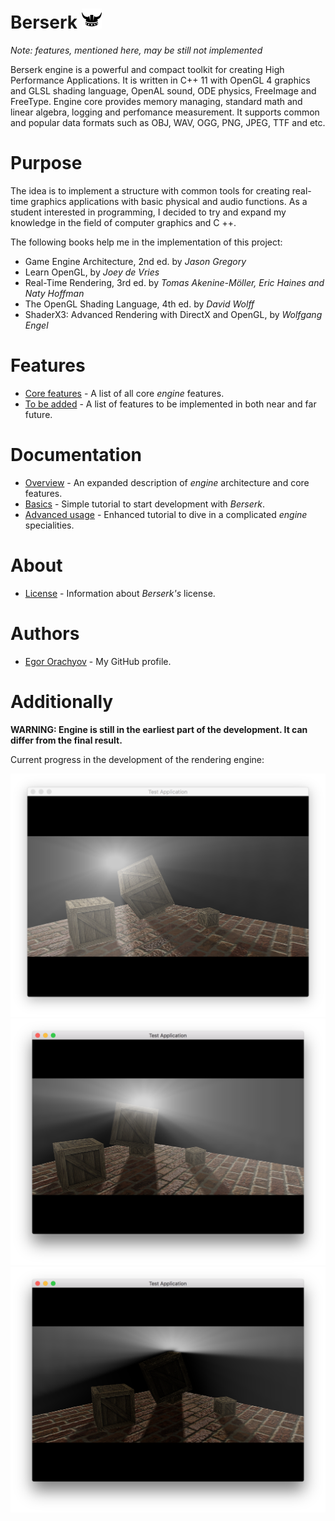 # Berserk ![Logo](https://github.com/EgorOrachyov/Berserk/blob/master/Pictures/Logo/Berserk-Free-Logo-32.png)

*Note: features, mentioned here, may be still not implemented*

Berserk engine is a powerful and compact toolkit for creating High Performance Applications. It is written in C++ 11 with OpenGL 4 graphics and GLSL shading language, OpenAL sound, ODE physics, FreeImage and FreeType. Engine core provides memory managing, standard math and linear algebra, logging and perfomance measurement. It supports common and popular data formats such as OBJ, WAV, OGG, PNG, JPEG, TTF and etc.

# Purpose

The idea is to implement a structure with common tools for creating real-time graphics applications with basic physical and audio functions. As a student interested in programming, I decided to try and expand my knowledge in the field of computer graphics and C ++.

The following books help me in the implementation of this project:

* Game Engine Architecture, 2nd ed. by *Jason Gregory* 
* Learn OpenGL, by *Joey de Vries*
* Real-Time Rendering, 3rd ed. by *Tomas Akenine-Möller, Eric Haines and Naty Hoffman*
* The OpenGL Shading Language, 4th ed. by *David Wolff*
* ShaderX3: Advanced Rendering with DirectX and OpenGL, by *Wolfgang Engel*

# Features

* [Core features](https://github.com/EgorOrachyov/Berserk/blob/master/Files/BlankSheet.md) - A list of all core *engine* features.
* [To be added](https://github.com/EgorOrachyov/Berserk/blob/master/Files/ToBeAdded.md) - A list of features to be implemented in both near and far future.

# Documentation

* [Overview](https://github.com/EgorOrachyov/Berserk/blob/master/Files/BlankSheet.md) - An expanded description of *engine* architecture and core features.
* [Basics](https://github.com/EgorOrachyov/Berserk/blob/master/Files/BlankSheet.md) - Simple tutorial to start development with *Berserk*.
* [Advanced usage](https://github.com/EgorOrachyov/Berserk/blob/master/Files/BlankSheet.md) - Enhanced tutorial to dive in a complicated *engine* specialities.

# About

* [License](https://github.com/EgorOrachyov/Berserk/blob/master/Files/BlankSheet.md) - Information about *Berserk's* license.

# Authors

* [Egor Orachyov](https://github.com/EgorOrachyov) - My GitHub profile.

# Additionally

**WARNING: Engine is still in the earliest part of the development. It can differ from the final result.**

Current progress in the development of the rendering engine:

![Render 1](https://github.com/EgorOrachyov/Berserk/blob/master/Pictures/Screens/render_1.png)
![Render 2](https://github.com/EgorOrachyov/Berserk/blob/master/Pictures/Screens/render_2.png)
![Render 3](https://github.com/EgorOrachyov/Berserk/blob/master/Pictures/Screens/render_3.png)